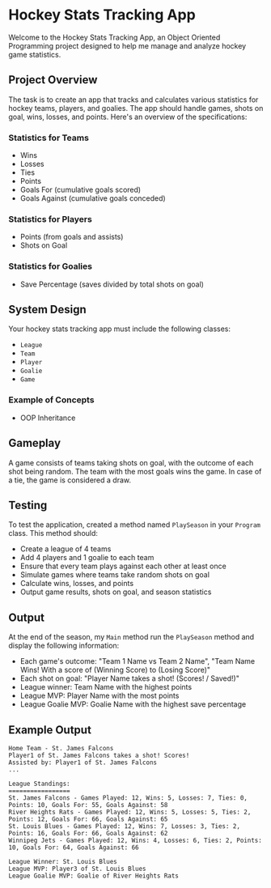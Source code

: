 # Hockey Stats Tracking App

Welcome to the Hockey Stats Tracking App, an Object Oriented Programming project designed to help me manage and analyze hockey game statistics.

## Project Overview

 The task is to create an app that tracks and calculates various statistics for hockey teams, players, and goalies. The app should handle games, shots on goal, wins, losses, and points. Here's an overview of the specifications:

### Statistics for Teams

- Wins
- Losses
- Ties
- Points
- Goals For (cumulative goals scored)
- Goals Against (cumulative goals conceded)

### Statistics for Players

- Points (from goals and assists)
- Shots on Goal

### Statistics for Goalies

- Save Percentage (saves divided by total shots on goal)

## System Design

Your hockey stats tracking app must include the following classes:

- `League`
- `Team`
- `Player`
- `Goalie`
- `Game`

### Example of Concepts

- OOP Inheritance

## Gameplay

A game consists of teams taking shots on goal, with the outcome of each shot being random. The team with the most goals wins the game. In case of a tie, the game is considered a draw.

## Testing

To test the application, created a method named `PlaySeason` in your `Program` class. This method should:

- Create a league of 4 teams
- Add 4 players and 1 goalie to each team
- Ensure that every team plays against each other at least once
- Simulate games where teams take random shots on goal
- Calculate wins, losses, and points
- Output game results, shots on goal, and season statistics

## Output

At the end of the season, my `Main` method run the `PlaySeason` method and display the following information:

- Each game's outcome: "Team 1 Name vs Team 2 Name", "Team Name Wins! With a score of (Winning Score) to (Losing Score)"
- Each shot on goal: "Player Name takes a shot! (Scores! / Saved!)"
- League winner: Team Name with the highest points
- League MVP: Player Name with the most points
- League Goalie MVP: Goalie Name with the highest save percentage


## Example Output

```plaintext
Home Team - St. James Falcons
Player1 of St. James Falcons takes a shot! Scores!
Assisted by: Player1 of St. James Falcons
...

League Standings:
=================
St. James Falcons - Games Played: 12, Wins: 5, Losses: 7, Ties: 0, Points: 10, Goals For: 55, Goals Against: 58
River Heights Rats - Games Played: 12, Wins: 5, Losses: 5, Ties: 2, Points: 12, Goals For: 66, Goals Against: 65
St. Louis Blues - Games Played: 12, Wins: 7, Losses: 3, Ties: 2, Points: 16, Goals For: 66, Goals Against: 62
Winnipeg Jets - Games Played: 12, Wins: 4, Losses: 6, Ties: 2, Points: 10, Goals For: 64, Goals Against: 66

League Winner: St. Louis Blues
League MVP: Player3 of St. Louis Blues
League Goalie MVP: Goalie of River Heights Rats

